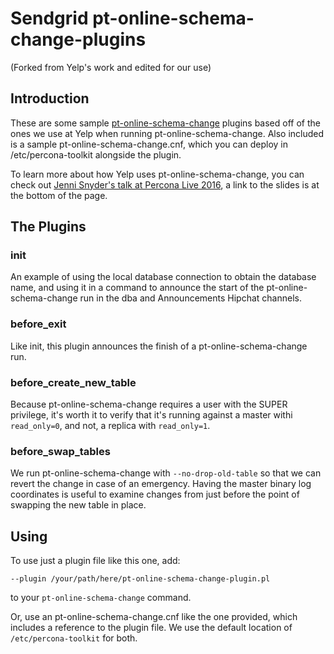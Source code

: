 # Sendgrid pt-online-schema-change-plugins
(Forked from Yelp's work and edited for our use)

## Introduction
These are some sample [pt-online-schema-change](https://www.percona.com/doc/percona-toolkit/2.2/pt-online-schema-change.html) plugins based off of the ones we use at Yelp when running pt-online-schema-change. Also included is a sample pt-online-schema-change.cnf, which you can deploy in /etc/percona-toolkit alongside the plugin.

To learn more about how Yelp uses pt-online-schema-change, you can check out [Jenni Snyder's talk at Percona Live 2016](https://www.percona.com/live/data-performance-conference-2016/sessions/let-robots-manage-your-schema-without-destroying-all-humans), a link to the slides is at the bottom of the page.

## The Plugins

### init
An example of using the local database connection to obtain the database name, and using it in a command to announce the start of the pt-online-schema-change run in the dba and Announcements Hipchat channels.

### before\_exit
Like init, this plugin announces the finish of a pt-online-schema-change run.

### before\_create\_new\_table
Because pt-online-schema-change requires a user with the SUPER privilege, it's worth it to verify that it's running against a master withi ``read_only=0``, and not, a replica with ```read_only=1```.

### before\_swap\_tables
We run pt-online-schema-change with ``--no-drop-old-table`` so that we can revert the change in case of an emergency. Having the master binary log coordinates is useful to examine changes from just before the point of swapping the new table in place.

## Using
To use just a plugin file like this one, add:

```
--plugin /your/path/here/pt-online-schema-change-plugin.pl
```
to your ``pt-online-schema-change`` command.

Or, use an pt-online-schema-change.cnf like the one provided, which includes a reference to the plugin file. We use the default location of ``/etc/percona-toolkit`` for both.
